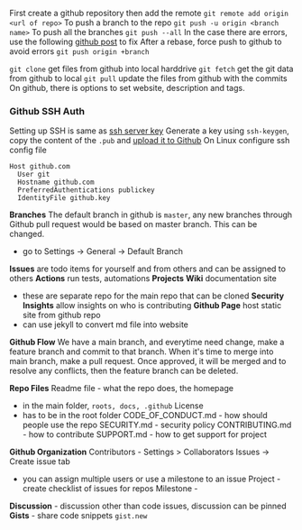 First create a github repository then add the remote
`git remote add origin <url of repo>`
To push a branch to the repo
`git push -u origin <branch name>`
To push all the branches
`git push --all`
In the case there are errors, use the following [github post](https://github.com/nss-evening-cohort-13/student-help/issues/76) to fix
After a rebase, force push to github to avoid errors
`git push origin +branch`

`git clone` get files from github into local harddrive
`git fetch` get the git data from github to local
`git pull` update the files from github with the commits
On github, there is options to set website, description and tags.

### Github SSH Auth
Setting up SSH is same as [ssh server key](../!documentation/Linux%20Server/debian-based-server-setup.md#^7003a1)
Generate a key using `ssh-keygen`, copy the content of the `.pub` and [upload it to Github](https://github.com/settings/ssh/new)
On Linux configure ssh config file
```
Host github.com
  User git
  Hostname github.com
  PreferredAuthentications publickey
  IdentityFile github.key
```

**Branches**
The default branch in github is `master`, any new branches through Github pull request would be based on master branch. This can be changed.
- go to Settings -> General -> Default Branch

**Issues** are todo items for yourself and from others and can be assigned to others
**Actions** run tests, automations
**Projects** 
**Wiki** documentation site 
- these are separate repo for the main repo that can be cloned
**Security**
**Insights** allow insights on who is contributing
**Github Page** host static site from github repo
- can use jekyll to convert md file into website

**Github Flow**
We have a main branch, and everytime need change, make a feature branch and commit to that branch. When it's time to merge into main branch, make a pull request. Once approved, it will be merged and to resolve any conflicts, then the feature branch can be deleted.

**Repo Files**
Readme file - what the repo does, the homepage
-  in the main folder, `roots, docs, .github`
License
- has to be in the root folder
CODE_OF_CONDUCT.md - how should people use the repo
SECURITY.md - security policy
CONTRIBUTING.md - how to contribute
SUPPORT.md - how to get support for project

**Github Organization**
Contributors - Settings > Collaborators
Issues -> Create issue tab
- you can assign multiple users or use a milestone to an issue
Project - create checklist of issues for repos
Milestone - 



**Discussion** - discussion other than code issues, discussion can be pinned
**Gists** - share code snippets `gist.new`
